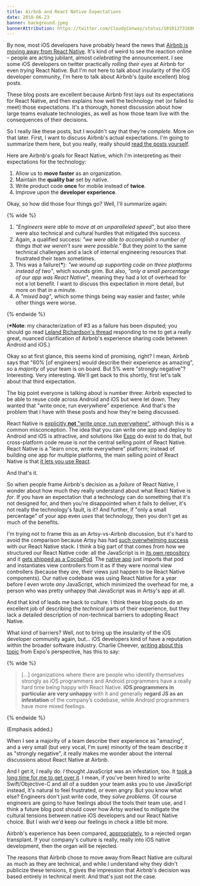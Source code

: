 ```yaml
---
title: Airbnb and React Native Expectations
date: 2018-06-23
banner: background.jpeg
bannerAttribution: https://twitter.com/CloudyConway/status/1010127316805177344
---
```


By now, most iOS developers have probably heard the news that [Airbnb is moving away from React Native][airbnb]. It's kind of weird to see the reaction online – people are acting jubilant, almost _celebrating_ the announcement. I see some iOS developers on twitter practically _rolling their eyes_ at Airbnb for even _trying_ React Native. But I'm not here to talk about insularity of the iOS developer community, I'm here to talk about Airbnb's (quite excellent) blog posts.

These blog posts are excellent because Airbnb first lays out its expectations for React Native, and then explains how well the technology met (or failed to meet) those expectations. It's a thorough, honest discussion about how large teams evaluate technologies, as well as how those team live with the consequences of their decisions.

So I really like these posts, but I wouldn't say that they're _complete_. More on that later. First, I want to discuss Airbnb's actual expectations. I'm going to summarize them here, but you really, really should [read the posts yourself][airbnb].

Here are Airbnb's goals for React Native, which I'm interpreting as their expectations for the technology:

1. Allow us to **move faster** as an organization.
2. Maintain the **quality bar** set by native.
3. Write product code **once** for mobile instead of **twice**.
4. Improve upon the **developer experience**.

Okay, so how did those four things go? Well, I'll summarize again:

{% wide %}

1. _"Engineers were able to move at an unparalleled speed"_, but also there were also technical and cultural hurdles that mitigated this success.
2. Again, a qualified success: _"we were able to accomplish a number of things that we weren’t sure were possible."_ But they point to the same technical challenges and a lack of internal engineering resources that frustrated their team sometimes.
3. This was a failure(**\***): _"we wound up supporting code on three platforms instead of two"_, which sounds grim. But also, _"only a small percentage of our app was React Native"_, meaning they had a lot of overhead for not a lot benefit. I want to discuss this expectation in more detail, but more on that in a minute.
4. A _"mixed bag"_, which some things being way easier and faster, while other things were worse.

{% endwide %}

(**\*Note**: my characterization of #3 as a failure has been disputed; you should go read [Leland Richardson's thread][thread] responding to me to get a really great, nuanced clarification of Airbnb's experience sharing code between Android and iOS.)

Okay so at first glance, this seems kind of promising, right? I mean, Airbnb says that "60% [of engineers] would describe their experience as amazing", so a _majority_ of your team is on board. But 5% were "strongly negative"? Interesting. Very interesting. We'll get back to this shortly, first let's talk about that third expectation.

The big point everyone is talking about is number three: Airbnb expected to be able to reuse code across Android and iOS but were let down. They wanted that "write once, run everywhere" experience. And that's the problem that I have with these posts and how they're being discussed.

React Native is [explicitly **not** "write once, run everywhere"][rn], although this is a common misconception. The idea that you can write one app and deploy to Android and iOS is attractive, and solutions like [Expo][] do exist to do that, but cross-platform code reuse is _not_ the central selling point of React Native. React Native is a "learn once, write everywhere" platform; instead of building one app for multiple platforms, the main selling point of React Native is that [it lets you use React][case].

And that's it.

So when people frame Airbnb's decision as a _failure_ of React Native, I wonder about how much they really understand about what React Native is _for_. If you have an expectation that a technology can do something that it's not designed for, and then you're disappointed when it fails to deliver, it's not really the technology's fault, is it? And further, if "only a small percentage" of your app even _uses_ that technology, then you don't get as much of the benefits.

I'm trying not to frame this as an Artsy-vs-Airbnb discussion, but it's hard to avoid the comparison because Artsy has had [such overwhelming success][artsy] with our React Native stack. I think a big part of that comes from how we structured our React Native code: all the JavaScript is in [its own repository][emission] and it [gets shipped as a CocoaPod][pod]. The [native app][eigen] just imports that pod and instantiates view controllers from it as if they were normal view controllers (because they _are_, their views just happen to be React Native components). Our native codebase was using React Native for a year before I even wrote _any_ JavaScript, which minimized the overhead for me, a person who was pretty unhappy that JavaScript was in Artsy's app at all.

And that kind of leads me back to culture. I think these blog posts do an excellent job of describing the _technical_ parts of their experience, but they lack a detailed description of non-technical barriers to adopting React Native.

What kind of barriers? Well, not to bring up the insularity of the iOS developer community again, but... iOS developers kind of have a reputation within the broader software industry. Charlie Cheever, [writing about this topic][charlie] from Expo's perspective, has this to say:

{% wide %}

> [...] organizations where there are people who identify themselves strongly as iOS programmers and Android programmers have a really hard time being happy with React Native. **iOS programmers in particular are very unhappy** with it and generally **regard JS as an infestation** of the company’s codebase, while Android programmers have more mixed feelings.

{% endwide %}

(Emphasis added.)

When I see a majority of a team describe their experience as "amazing", and a very small (but very vocal, I'm sure) minority of the team describe it as "strongly negative", it really makes me wonder about the internal discussions about React Native at Airbnb.

And I get it, I really do. _I_ thought JavaScript was an infestation, too. It [took a long time for me to get over it][feels]. I mean, if you've been hired to write Swift/Objective-C and all of a sudden your team asks you to use JavaScript instead, it's natural to feel frustrated, or even angry. But you know what else? Engineers don't just write code, they _solve problems_. Of course engineers are going to have feelings about the tools their team use, and I think a future blog post should cover how Artsy worked to mitigate the cultural tensions between native iOS developers and our React Native choice. But I wish we'd keep our feelings in check a little bit more.

Airbnb's experience has been compared, [appropriately][spike], to a rejected organ transplant. If your company's culture is really, really into iOS native development, then the organ will be rejected.

The reasons that Airbnb chose to move away from React Native are cultural as much as they are technical, and while I understand why they didn't publicize these tensions, it gives the impression that Airbnb's decision was based entirely in technical merit. And that's just not the case.

[airbnb]: https://medium.com/airbnb-engineering/react-native-at-airbnb-f95aa460be1c
[charlie]: https://blog.expo.io/should-we-use-react-native-1465d8b607ac
[Expo]: https://expo.io
[spike]: https://twitter.com/spikebrehm/status/1010279535319879680
[case]: /blog/the-case-for-react-native/
[rn]: https://code.facebook.com/posts/1014532261909640/react-native-bringing-modern-web-techniques-to-mobile/
[artsy]: http://artsy.github.io/series/react-native-at-artsy/
[emission]: https://github.com/artsy/emission
[pod]: http://artsy.github.io/blog/2018/04/17/making-a-components-pod/
[eigen]: https://github.com/artsy/eigen
[feels]: https://ashfurrow.com/blog/swift-vs-react-native-feels/
[thread]: https://twitter.com/intelligibabble/status/1010948686501691393
